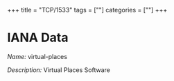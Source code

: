 +++
title = "TCP/1533"
tags = [""]
categories = [""]
+++

# IANA Data

_Name:_ virtual-places

_Description:_ Virtual Places Software

